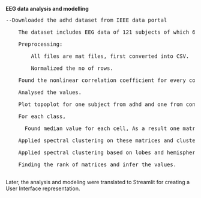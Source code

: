 **EEG data analysis and modelling**
<pre>
--Downloaded the adhd dataset from IEEE data portal<br />
    The dataset includes EEG data of 121 subjects of which 60 Adhd and 61 are control<br />
    Preprocessing:<br />
        All files are mat files, first converted into CSV.<br />
        Normalized the no of rows.<br />
    Found the nonlinear correlation coefficient for every column with every other column. As a result, got a 19*19 matrix for each subject.<br />
    Analysed the values.<br />
    Plot topoplot for one subject from adhd and one from control and find the inference.<br />
    For each class,<br />
      Found median value for each cell, As a result one matrix for each class is obtained.<br />
    Applied spectral clustering on these matrices and cluster the electrodes.<br />
    Applied spectral clustering based on lobes and hemispheres.<br />
    Finding the rank of matrices and infer the values.<br />
</pre>

Later, the analysis and modeling were translated to Streamlit for creating a User Interface representation.
